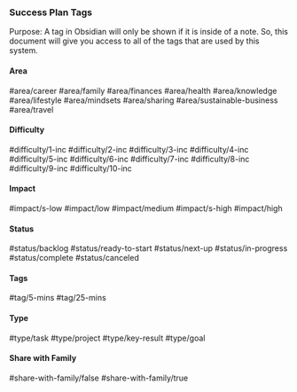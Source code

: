 ### Success Plan Tags

Purpose: A tag in Obsidian will only be shown if it is inside of a note. So, this document will give you access to all of the tags that are used by this system.

#### Area

#area/career 
#area/family 
#area/finances 
#area/health 
#area/knowledge 
#area/lifestyle 
#area/mindsets 
#area/sharing 
#area/sustainable-business 
#area/travel 

#### Difficulty

#difficulty/1-inc 
#difficulty/2-inc 
#difficulty/3-inc
#difficulty/4-inc
#difficulty/5-inc
#difficulty/6-inc
#difficulty/7-inc
#difficulty/8-inc
#difficulty/9-inc
#difficulty/10-inc 

#### Impact

#impact/s-low
#impact/low
#impact/medium 
#impact/s-high
#impact/high 

#### Status

#status/backlog
#status/ready-to-start
#status/next-up 
#status/in-progress
#status/complete 
#status/canceled 

#### Tags

#tag/5-mins 
#tag/25-mins 

#### Type

#type/task 
#type/project 
#type/key-result 
#type/goal 

#### Share with Family

#share-with-family/false
#share-with-family/true